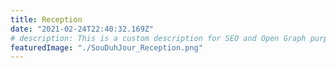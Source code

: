 ```yaml
---
title: Reception
date: "2021-02-24T22:40:32.169Z"
# description: This is a custom description for SEO and Open Graph purposes, rather than the default generated excerpt. Simply add a description field to the frontmatter.
featuredImage: "./SouDuhJour_Reception.png"
---
```

